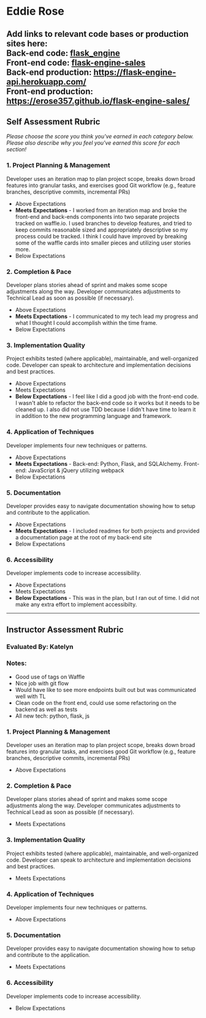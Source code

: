 # Eddie Rose

**Add links to relevant code bases or production sites here:**  
Back-end code: [flask_engine](https://github.com/erose357/flask_engine)  
Front-end code: [flask-engine-sales](https://github.com/erose357/flask-engine-sales)  
Back-end production: https://flask-engine-api.herokuapp.com/  
Front-end production: https://erose357.github.io/flask-engine-sales/  
---------------

Self Assessment Rubric
------------

_Please choose the score you think you've earned in each category below. Please also describe why you feel you've earned this score for each section!_

### 1. Project Planning & Management

Developer uses an iteration map to plan project scope, breaks down broad features into granular tasks, and exercises good Git workflow (e.g., feature branches, descriptive commits, incremental PRs)

- Above Expectations
- **Meets Expectations** - I worked from an iteration map and broke the front-end and back-ends components into two separate projects tracked on waffle.io.  I used branches to develop features, and tried to keep commits reasonable sized and appropriately descriptive so my process could be tracked.  I think I could have improved by breaking some of the waffle cards into smaller pieces and utilizing user stories more.  
- Below Expectations

### 2. Completion & Pace

Developer plans stories ahead of sprint and makes some scope adjustments along the way. Developer communicates adjustments to Technical Lead as soon as possible (if necessary).

- Above Expectations
- **Meets Expectations** - I communicated to my tech lead my progress and what I thought I could accomplish within the time frame.  
- Below Expectations

### 3. Implementation Quality

Project exhibits tested (where applicable), maintainable, and well-organized code. Developer can speak to architecture and implementation decisions and best practices.

- Above Expectations
- Meets Expectations
- **Below Expectations** - I feel like I did a good job with the front-end code.  I wasn't able to refactor the back-end code so it works but it needs to be cleaned up.  I also did not use TDD because I didn't have time to learn it in addition to the new programming language and framework.  

### 4. Application of Techniques

Developer implements four new techniques or patterns.

- Above Expectations
- **Meets Expectations** - Back-end: Python, Flask, and SQLAlchemy. Front-end: JavaScript & jQuery utilizing webpack    
- Below Expectations

### 5. Documentation

Developer provides easy to navigate documentation showing how to setup and contribute to the application.

- Above Expectations
- **Meets Expectations** - I included readmes for both projects and provided a documentation page at the root of my back-end site  
- Below Expectations

### 6. Accessibility

Developer implements code to increase accessibility.

- Above Expectations
- Meets Expectations
- **Below Expectations** - This was in the plan, but I ran out of time.  I did not make any extra effort to implement accessibilty.  


---------------


Instructor Assessment Rubric
------------

### Evaluated By: Katelyn

### Notes:

- Good use of tags on Waffle
- Nice job with git flow
- Would have like to see more endpoints built out but was communicated well with TL
- Clean code on the front end, could use some refactoring on the backend as well as tests
- All new tech: python, flask, js

### 1. Project Planning & Management

Developer uses an iteration map to plan project scope, breaks down broad features into granular tasks, and exercises good Git workflow (e.g., feature branches, descriptive commits, incremental PRs)

- Above Expectations

### 2. Completion & Pace

Developer plans stories ahead of sprint and makes some scope adjustments along the way. Developer communicates adjustments to Technical Lead as soon as possible (if necessary).

- Meets Expectations

### 3. Implementation Quality

Project exhibits tested (where applicable), maintainable, and well-organized code. Developer can speak to architecture and implementation decisions and best practices.

- Meets Expectations

### 4. Application of Techniques

Developer implements four new techniques or patterns.

- Above Expectations

### 5. Documentation

Developer provides easy to navigate documentation showing how to setup and contribute to the application.

- Meets Expectations

### 6. Accessibility

Developer implements code to increase accessibility.

- Below Expectations
